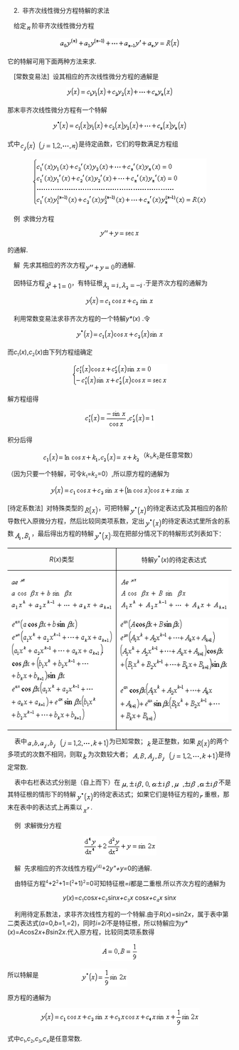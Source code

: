 <div class=Section1>
<p class=MsoNormal style='text-autospace:none;vertical-align:bottom'><span
lang=EN-US style='font-family:宋体_GB2312;color:black'>&nbsp;&nbsp;&nbsp; </span><span
lang=EN-US>2.</span><span lang=EN-US style='font-family:宋体_GB2312;color:black'>&nbsp;
</span><span lang=ZH-CN style='font-family:宋体_GB2312'>非齐次线性微分方程特解的求法</span></p>
<p class=MsoNormal style='text-autospace:none;vertical-align:bottom'><span
lang=EN-US style='font-family:宋体_GB2312;color:black'>&nbsp;&nbsp;&nbsp; </span><span
lang=ZH-CN style='font-family:宋体_GB2312'>给定</span><sub><span lang=EN-US><img
width=13 height=15 src="res/17e9d95da129bdd93c34fb6cc6aaaa52_5764_files/image002.gif"
u1:shapes="_x0000_i1025" align=absmiddle></span></sub><span lang=ZH-CN
style='font-family:宋体_GB2312'>阶非齐次线性微分方程</span></p>
<p class=MsoNormal align=center style='text-align:center;text-autospace:none;
vertical-align:bottom'><sub><span lang=EN-US><img width=271 height=25
src="res/17e9d95da129bdd93c34fb6cc6aaaa52_5764_files/image004.gif" u1:shapes="_x0000_i1026"></span></sub></p>
<p class=MsoNormal style='text-autospace:none;vertical-align:bottom'><span
lang=ZH-CN style='font-family:宋体_GB2312'>它的特解可用下面两种方法来求</span><span lang=EN-US>.</span></p>
<p class=MsoNormal style='text-autospace:none;vertical-align:bottom'><span
lang=EN-US style='font-family:宋体_GB2312;color:black'>&nbsp;&nbsp;&nbsp; </span><span
lang=EN-US>[</span><span lang=ZH-CN style='font-family:宋体_GB2312'>常数变易法</span><span
lang=EN-US>]&nbsp; </span><span lang=ZH-CN style='font-family:宋体_GB2312'>设其相应的齐次线性微分方程的通解是</span></p>
<p class=MsoNormal align=center style='text-align:center;text-autospace:none;
vertical-align:bottom'><sub><span lang=EN-US><img width=241 height=24
src="res/17e9d95da129bdd93c34fb6cc6aaaa52_5764_files/image006.gif" u1:shapes="_x0000_i1027"></span></sub></p>
<p class=MsoNormal style='text-autospace:none;vertical-align:bottom'><span
lang=ZH-CN style='font-family:宋体_GB2312'>那末非齐次线性微分方程有一个特解</span></p>
<p class=MsoNormal align=center style='text-align:center;text-autospace:none;
vertical-align:bottom'><sub><span lang=EN-US><img width=304 height=25
src="res/17e9d95da129bdd93c34fb6cc6aaaa52_5764_files/image008.gif" u1:shapes="_x0000_i1028"></span></sub></p>
<p class=MsoNormal style='text-autospace:none;vertical-align:bottom'><span
lang=ZH-CN style='font-family:宋体_GB2312'>式中</span><sub><span lang=EN-US><img
width=132 height=25 src="res/17e9d95da129bdd93c34fb6cc6aaaa52_5764_files/image010.gif"
u1:shapes="_x0000_i1029" align=absmiddle></span></sub><span lang=ZH-CN
style='font-family:宋体_GB2312'>是待定函数，它们的导数满足方程组</span></p>
<p class=MsoNormal align=center style='text-align:center;text-autospace:none;
vertical-align:bottom'><sub><span lang=EN-US><img width=392 height=108
src="res/17e9d95da129bdd93c34fb6cc6aaaa52_5764_files/image012.gif" u1:shapes="_x0000_i1030"></span></sub></p>
<p class=MsoNormal style='text-autospace:none;vertical-align:bottom'><span
lang=EN-US style='font-family:宋体_GB2312;color:black'>&nbsp;&nbsp;&nbsp; </span><span
lang=ZH-CN style='font-family:宋体_GB2312'>例</span><span lang=EN-US
style='font-family:宋体_GB2312;color:black'>&nbsp; </span><span lang=ZH-CN
style='font-family:宋体_GB2312'>求微分方程</span></p>
<p class=MsoNormal align=center style='text-align:center;text-autospace:none;
vertical-align:bottom'><sub><span lang=EN-US><img width=89 height=19
src="res/17e9d95da129bdd93c34fb6cc6aaaa52_5764_files/image014.gif" u1:shapes="_x0000_i1041"></span></sub></p>
<p class=MsoNormal style='text-autospace:none;vertical-align:bottom'><span
lang=ZH-CN style='font-family:宋体_GB2312'>的通解</span><span lang=EN-US>.</span></p>
<p class=MsoNormal style='text-autospace:none;vertical-align:bottom'><span
lang=EN-US style='font-family:宋体_GB2312;color:black'>&nbsp;&nbsp;&nbsp; </span><span
lang=ZH-CN style='font-family:宋体_GB2312'>解</span><span lang=EN-US
style='font-family:宋体_GB2312;color:black'>&nbsp; </span><span lang=ZH-CN
style='font-family:宋体_GB2312'>先求其相应的齐次方程</span><sub><span lang=EN-US><img
width=67 height=19 src="res/17e9d95da129bdd93c34fb6cc6aaaa52_5764_files/image016.gif"
u1:shapes="_x0000_i1042" align=absmiddle></span></sub><span lang=ZH-CN
style='font-family:宋体_GB2312'>的通解</span><span lang=EN-US>.</span></p>
<p class=MsoNormal style='text-autospace:none;vertical-align:bottom'><span
lang=EN-US style='font-family:宋体_GB2312;color:black'>&nbsp;&nbsp;&nbsp; </span><span
lang=ZH-CN style='font-family:宋体_GB2312'>因特征方程</span><sub><span lang=EN-US><img
width=60 height=19 src="res/17e9d95da129bdd93c34fb6cc6aaaa52_5764_files/image018.gif"
u1:shapes="_x0000_i1043" align=absmiddle></span></sub><span lang=ZH-CN
style='font-family:宋体_GB2312'>，有特征根</span><sub><span lang=EN-US><img width=92
height=19 src="res/17e9d95da129bdd93c34fb6cc6aaaa52_5764_files/image020.gif"
u1:shapes="_x0000_i1044" align=absmiddle></span></sub><span lang=EN-US>.</span><span
lang=ZH-CN style='font-family:宋体_GB2312'>于是齐次方程的通解为</span></p>
<p class=MsoNormal align=center style='text-align:center;text-autospace:none;
vertical-align:bottom'><sub><span lang=EN-US><img width=156 height=23
src="res/17e9d95da129bdd93c34fb6cc6aaaa52_5764_files/image022.gif" u1:shapes="_x0000_i1045"></span></sub></p>
<p class=MsoNormal style='text-autospace:none;vertical-align:bottom'><span
lang=EN-US style='font-family:宋体_GB2312;color:black'>&nbsp;&nbsp;&nbsp; </span><span
lang=ZH-CN style='font-family:宋体_GB2312'>利用常数变易法求非齐次方程的一个特解</span><i><span
lang=EN-US>y*</span></i><span lang=EN-US>(<i>x</i>) .</span><span lang=ZH-CN
style='font-family:宋体_GB2312'>令</span></p>
<p class=MsoNormal align=center style='text-align:center;text-autospace:none;
vertical-align:bottom'><sub><span lang=EN-US><img width=199 height=24
src="res/17e9d95da129bdd93c34fb6cc6aaaa52_5764_files/image024.gif" u1:shapes="_x0000_i1046"></span></sub></p>
<p class=MsoNormal style='text-autospace:none;vertical-align:bottom'><span
lang=ZH-CN style='font-family:宋体_GB2312'>而</span><i><span lang=EN-US>c</span></i><sub><span
lang=EN-US style='font-size:7.0pt'>1</span></sub><span lang=EN-US>(<i>x</i>),<i>c</i></span><sub><span
lang=EN-US style='font-size:7.0pt'>2</span></sub><span lang=EN-US>(<i>x</i>)</span><span
lang=ZH-CN style='font-family:宋体_GB2312'>由下列方程组确定</span></p>
<p class=MsoNormal align=center style='text-align:center;text-autospace:none;
vertical-align:bottom'><sub><span lang=EN-US><img width=215 height=51
src="res/17e9d95da129bdd93c34fb6cc6aaaa52_5764_files/image026.gif" u1:shapes="_x0000_i1047"></span></sub></p>
<p class=MsoNormal style='text-autospace:none;vertical-align:bottom'><span
lang=ZH-CN style='font-family:宋体_GB2312'>解方程组得</span></p>
<p class=MsoNormal align=center style='text-align:center;text-autospace:none;
vertical-align:bottom'><sub><span lang=EN-US><img width=159 height=41
src="res/17e9d95da129bdd93c34fb6cc6aaaa52_5764_files/image028.gif" u1:shapes="_x0000_i1048"></span></sub></p>
<p class=MsoNormal style='text-autospace:none;vertical-align:bottom'><span
lang=ZH-CN style='font-family:宋体_GB2312'>积分后得</span></p>
<p class=MsoNormal align=center style='text-align:center;text-autospace:none;
vertical-align:bottom'><sub><span lang=EN-US><img width=219 height=23
src="res/17e9d95da129bdd93c34fb6cc6aaaa52_5764_files/image030.gif" u1:shapes="_x0000_i1049"
align=absmiddle></span></sub><span lang=ZH-CN style='font-family:宋体_GB2312'>（</span><i><span
lang=EN-US>k</span></i><sub><span lang=EN-US style='font-size:7.0pt'>1</span></sub><span
lang=EN-US>,<i>k</i></span><sub><span lang=EN-US style='font-size:7.0pt'>2</span></sub><span
lang=ZH-CN style='font-family:宋体_GB2312'>是任意常数）</span></p>
<p class=MsoNormal style='text-autospace:none;vertical-align:bottom'><span
lang=ZH-CN style='font-family:宋体_GB2312'>（因为只要一个特解，可令</span><i><span
lang=EN-US>k</span></i><sub><span lang=EN-US style='font-size:7.0pt'>1</span></sub><span
lang=EN-US>=<i>k</i></span><sub><span lang=EN-US style='font-size:7.0pt'>2</span></sub><span
lang=EN-US>=0</span><span lang=ZH-CN style='font-family:宋体_GB2312'>）</span><span
lang=EN-US>,</span><span lang=ZH-CN style='font-family:宋体_GB2312'>所以原方程的通解为</span></p>
<p class=MsoNormal align=center style='text-align:center;text-autospace:none;
vertical-align:bottom'><sub><span lang=EN-US><img width=315 height=23
src="res/17e9d95da129bdd93c34fb6cc6aaaa52_5764_files/image032.gif" u1:shapes="_x0000_i1050"></span></sub></p>
<p class=MsoNormal style='text-autospace:none;vertical-align:bottom'><span
lang=EN-US>[</span><span lang=ZH-CN style='font-family:宋体_GB2312'>待定系数法</span><span
lang=EN-US>]</span><span lang=EN-US style='font-family:宋体_GB2312'>&nbsp; </span><span
lang=ZH-CN style='font-family:宋体_GB2312'>对特殊类型的</span><sub><span lang=EN-US><img
width=33 height=23 src="res/17e9d95da129bdd93c34fb6cc6aaaa52_5764_files/image034.gif"
u1:shapes="_x0000_i1051" align=absmiddle></span></sub><span lang=ZH-CN
style='font-family:宋体_GB2312'>，可把特解</span><sub><span lang=EN-US><img width=39
height=24 src="res/17e9d95da129bdd93c34fb6cc6aaaa52_5764_files/image036.gif"
u1:shapes="_x0000_i1052" align=absmiddle></span></sub><span lang=ZH-CN
style='font-family:宋体_GB2312'>的待定表达式及其相应的各阶导数代入原微分方程，然后比较同类项系数，定出</span><sub><span
lang=EN-US><img width=39 height=24
src="res/17e9d95da129bdd93c34fb6cc6aaaa52_5764_files/image038.gif" u1:shapes="_x0000_i1053"
align=absmiddle></span></sub><span lang=ZH-CN style='font-family:宋体_GB2312'>的待定表达式里所含的系数</span><sub><span
lang=EN-US><img width=40 height=24
src="res/17e9d95da129bdd93c34fb6cc6aaaa52_5764_files/image040.gif" u1:shapes="_x0000_i1054"
align=absmiddle></span></sub><span lang=ZH-CN style='font-family:宋体_GB2312'>，最后得出方程的特解</span><sub><span
lang=EN-US><img width=39 height=24
src="res/17e9d95da129bdd93c34fb6cc6aaaa52_5764_files/image042.gif" u1:shapes="_x0000_i1055"
align=absmiddle></span></sub><span lang=EN-US>.</span><span lang=ZH-CN
style='font-family:宋体_GB2312'>现在把部分情况下的特解形式列表如下：</span></p>
<table class=MsoNormalTable border=1 cellspacing=0 cellpadding=0
 style='border-collapse:collapse;border:none'>
 <tr>
  <td width=311 valign=top style='width:233.4pt;border:solid windowtext 1.0pt;
  border-left:none;padding:0mm 5.4pt 0mm 5.4pt'>
  <p class=MsoNormal align=center style='text-align:center'><i><span
  lang=EN-US>R</span></i><span lang=EN-US>(<i>x</i>)</span><span lang=ZH-CN
  style='font-family:宋体_GB2312'>类型</span></p>
  </td>
  <td width=336 valign=top style='width:252.0pt;border-top:solid windowtext 1.0pt;
  border-left:none;border-bottom:solid windowtext 1.0pt;border-right:none;
  padding:0mm 5.4pt 0mm 5.4pt'>
  <p class=MsoNormal align=center style='text-align:center'><span lang=ZH-CN
  style='font-family:宋体_GB2312'>特解</span><i><span lang=EN-US>y</span></i><sup><span
  lang=EN-US>*</span></sup><span lang=EN-US>(<i>x</i>)</span><span lang=ZH-CN
  style='font-family:宋体_GB2312'>的待定表达式</span></p>
  </td>
 </tr>
 <tr style='height:32.75pt'>
  <td width=311 valign=top style='width:233.4pt;border-top:none;border-left:
  none;border-bottom:solid windowtext 1.0pt;border-right:solid windowtext 1.0pt;
  padding:0mm 5.4pt 0mm 5.4pt;height:32.75pt'>
  <p class=MsoNormal><sub><span lang=EN-US><img width=244 height=75
  src="res/17e9d95da129bdd93c34fb6cc6aaaa52_5764_files/image044.gif" u1:shapes="_x0000_i1056"></span></sub></p>
  <p class=MsoNormal><sub><span lang=EN-US><img width=256 height=232
  src="res/17e9d95da129bdd93c34fb6cc6aaaa52_5764_files/image046.gif" u1:shapes="_x0000_i1057"></span></sub></p>
  </td>
  <td width=336 valign=top style='width:252.0pt;border:none;border-bottom:solid windowtext 1.0pt;
  padding:0mm 5.4pt 0mm 5.4pt;height:32.75pt'>
  <p class=MsoNormal><sub><span lang=EN-US><img width=261 height=75
  src="res/17e9d95da129bdd93c34fb6cc6aaaa52_5764_files/image048.gif" u1:shapes="_x0000_i1058"></span></sub></p>
  <p class=MsoNormal><sub><span lang=EN-US><img width=276 height=234
  src="res/17e9d95da129bdd93c34fb6cc6aaaa52_5764_files/image050.gif" u1:shapes="_x0000_i1059"></span></sub></p>
  </td>
 </tr>
</table>
<p class=MsoNormal style='text-autospace:none;vertical-align:bottom'><span
lang=EN-US>&nbsp;&nbsp;&nbsp; </span><span lang=ZH-CN style='font-family:宋体_GB2312'>表中</span><sub><span
lang=EN-US><img width=185 height=25
src="res/17e9d95da129bdd93c34fb6cc6aaaa52_5764_files/image052.gif" u1:shapes="_x0000_i1060"
align=absmiddle></span></sub><span lang=ZH-CN style='font-family:宋体_GB2312'>为已知常数；</span><sub><span
lang=EN-US><img width=12 height=19
src="res/17e9d95da129bdd93c34fb6cc6aaaa52_5764_files/image054.gif" u1:shapes="_x0000_i1061"
align=absmiddle></span></sub><span lang=ZH-CN style='font-family:宋体_GB2312'>是正整数，如果</span><sub><span
lang=EN-US><img width=33 height=23
src="res/17e9d95da129bdd93c34fb6cc6aaaa52_5764_files/image056.gif" u1:shapes="_x0000_i1062"
align=absmiddle></span></sub><span lang=ZH-CN style='font-family:宋体_GB2312'>的两个多项式的次数不相同，则取</span><sub><span
lang=EN-US><img width=13 height=19
src="res/17e9d95da129bdd93c34fb6cc6aaaa52_5764_files/image058.gif" u1:shapes="_x0000_i1063"
align=absmiddle></span></sub><span lang=ZH-CN style='font-family:宋体_GB2312'>为次数较大者；</span><sub><span
lang=EN-US><img width=195 height=25
src="res/17e9d95da129bdd93c34fb6cc6aaaa52_5764_files/image060.gif" u1:shapes="_x0000_i1064"
align=absmiddle></span></sub><span lang=ZH-CN style='font-family:宋体_GB2312'>是待定常数</span><span
lang=EN-US>.</span></p>
<p class=MsoNormal style='text-autospace:none;vertical-align:bottom'><span
lang=EN-US>&nbsp;&nbsp;&nbsp; </span><span lang=ZH-CN style='font-family:宋体_GB2312'>表中右栏表达式分别是（自上而下）在</span><sub><span
lang=EN-US><img width=221 height=21
src="res/17e9d95da129bdd93c34fb6cc6aaaa52_5764_files/image062.gif" u1:shapes="_x0000_i1065"
align=absmiddle></span></sub><span lang=ZH-CN style='font-family:宋体_GB2312'>不是其特征根的情形下的特解</span><sub><span
lang=EN-US><img width=39 height=24
src="res/17e9d95da129bdd93c34fb6cc6aaaa52_5764_files/image064.gif" u1:shapes="_x0000_i1066"
align=absmiddle></span></sub><span lang=ZH-CN style='font-family:宋体_GB2312'>的待定表达式；如果它们是特征方程的</span><sub><span
lang=EN-US><img width=12 height=13
src="res/17e9d95da129bdd93c34fb6cc6aaaa52_5764_files/image066.gif" u1:shapes="_x0000_i1067"
align=absmiddle></span></sub><span lang=ZH-CN style='font-family:宋体_GB2312'>重根，那末在表中的表达式上再乘以</span><sub><span
lang=EN-US><img width=19 height=21
src="res/17e9d95da129bdd93c34fb6cc6aaaa52_5764_files/image068.gif" u1:shapes="_x0000_i1068"
align=absmiddle></span></sub><span lang=EN-US>.</span></p>
<p class=MsoNormal style='text-autospace:none;vertical-align:bottom'><span
lang=EN-US>&nbsp;&nbsp;&nbsp; </span><span lang=ZH-CN style='font-family:宋体_GB2312'>例</span><span
lang=EN-US>&nbsp; </span><span lang=ZH-CN style='font-family:宋体_GB2312'>求解微分方程</span></p>
<p class=MsoNormal align=center style='text-align:center;text-autospace:none;
vertical-align:bottom'><sub><span lang=EN-US><img width=165 height=44
src="res/17e9d95da129bdd93c34fb6cc6aaaa52_5764_files/image070.gif" u1:shapes="_x0000_i1069"></span></sub></p>
<p class=MsoNormal style='text-autospace:none;vertical-align:bottom'><span
lang=EN-US>&nbsp; &nbsp;&nbsp;</span><span lang=ZH-CN style='font-family:宋体_GB2312'>解</span><span
lang=EN-US>&nbsp; </span><span lang=ZH-CN style='font-family:宋体_GB2312'>先求相应的齐次线性方程</span><i><span
lang=EN-US>y</span></i><sup><span lang=EN-US style='font-size:7.0pt'>(4)</span></sup><span
lang=EN-US>+2<i>y&quot;+y=</i>0</span><span lang=ZH-CN style='font-family:宋体_GB2312'>的通解</span><span
lang=EN-US>.</span></p>
<p class=MsoNormal style='text-autospace:none;vertical-align:bottom'><span
lang=EN-US>&nbsp;&nbsp;&nbsp; </span><span lang=ZH-CN style='font-family:宋体_GB2312'>由特征方程</span><sup><span
lang=EN-US style='font-size:7.0pt'>4</span></sup><span lang=EN-US>+2</span><sup><span
lang=EN-US style='font-size:7.0pt'>2</span></sup><span lang=EN-US>+1=(</span><sup><span
lang=EN-US style='font-size:7.0pt'>2</span></sup><span lang=EN-US>+1)</span><sup><span
lang=EN-US style='font-size:7.0pt'>2</span></sup><span lang=EN-US>=0</span><span
lang=ZH-CN style='font-family:宋体_GB2312'>可知特征根</span><i><span lang=EN-US>=i</span></i><span
lang=ZH-CN style='font-family:宋体_GB2312'>都是二重根</span><span lang=EN-US>.</span><span
lang=ZH-CN style='font-family:宋体_GB2312'>所以齐次方程的通解为</span></p>
<p class=MsoNormal align=center style='text-align:center;text-autospace:none;
vertical-align:bottom'><i><span lang=EN-US>y</span></i><span lang=EN-US>(<i>x</i>)=<i>c</i></span><sub><span
lang=EN-US style='font-size:7.0pt'>1</span></sub><span lang=EN-US>cos<i>x</i>+<i>c</i></span><sub><span
lang=EN-US style='font-size:7.0pt'>2</span></sub><span lang=EN-US>sin<i>x+c</i></span><sub><span
lang=EN-US style='font-size:7.0pt'>3</span></sub><i><span lang=EN-US>x </span></i><span
lang=EN-US>cos<i>x+c</i></span><sub><span lang=EN-US style='font-size:7.0pt'>4</span></sub><i><span
lang=EN-US>x </span></i><span lang=EN-US>sin<i>x</i></span></p>
<p class=MsoNormal style='text-autospace:none;vertical-align:bottom'><span
lang=EN-US>&nbsp;&nbsp;&nbsp; </span><span lang=ZH-CN style='font-family:宋体_GB2312'>利用待定系数法，求非齐次线性方程的一个特解</span><span
lang=EN-US>.</span><span lang=ZH-CN style='font-family:宋体_GB2312'>由于</span><i><span
lang=EN-US>R</span></i><span lang=EN-US>(<i>x</i>)=sin2<i>x</i></span><span
lang=ZH-CN style='font-family:宋体_GB2312'>，属于表中第二类表达式</span><span lang=EN-US>(<i>a=</i>0,<i>b=</i>1,<i>=</i>2)</span><span
lang=ZH-CN style='font-family:宋体_GB2312'>，同时</span><i><span lang=EN-US>i=</span></i><span
lang=EN-US>2<i>i</i></span><span lang=ZH-CN style='font-family:宋体_GB2312'>不是特征根，所以特解应为</span><i><span
lang=EN-US>y*</span></i><span lang=EN-US>(<i>x</i>)=<i>A</i>cos2<i>x</i>+<i>B</i>sin2<i>x</i>.</span><span
lang=ZH-CN style='font-family:宋体_GB2312'>代入原方程，比较同类项系数得</span></p>
<p class=MsoNormal align=center style='text-align:center;text-autospace:none;
vertical-align:bottom'><sub><span lang=EN-US><img width=84 height=41
src="res/17e9d95da129bdd93c34fb6cc6aaaa52_5764_files/image072.gif" u1:shapes="_x0000_i1070"></span></sub></p>
<p class=MsoNormal style='text-autospace:none;vertical-align:bottom'><span
lang=ZH-CN style='font-family:宋体_GB2312'>所以特解是</span><span lang=EN-US>&nbsp;&nbsp;&nbsp;&nbsp;&nbsp;&nbsp;&nbsp;&nbsp;&nbsp;&nbsp;&nbsp;&nbsp;&nbsp;&nbsp;&nbsp;&nbsp;&nbsp;&nbsp;&nbsp;&nbsp;&nbsp;&nbsp;&nbsp;
<sub><img width=105 height=41 src="res/17e9d95da129bdd93c34fb6cc6aaaa52_5764_files/image074.gif"
u1:shapes="_x0000_i1071" align=absmiddle></sub></span></p>
<p class=MsoNormal style='text-autospace:none;vertical-align:bottom'><span
lang=ZH-CN style='font-family:宋体_GB2312'>原方程的通解为</span></p>
<p class=MsoNormal align=center style='text-align:center;text-autospace:none;
vertical-align:bottom'><sub><span lang=EN-US><img width=359 height=41
src="res/17e9d95da129bdd93c34fb6cc6aaaa52_5764_files/image076.gif" u1:shapes="_x0000_i1072"></span></sub></p>
<p class=MsoNormal style='text-autospace:none;vertical-align:bottom'><span
lang=ZH-CN style='font-family:宋体_GB2312'>式中</span><i><span lang=EN-US>c</span></i><sub><span
lang=EN-US style='font-size:7.0pt'>1</span></sub><span lang=EN-US>,<i>c</i></span><sub><span
lang=EN-US style='font-size:7.0pt'>2</span></sub><span lang=EN-US>,<i>c</i></span><sub><span
lang=EN-US style='font-size:7.0pt'>3</span></sub><span lang=EN-US>,<i>c</i></span><sub><span
lang=EN-US style='font-size:7.0pt'>4</span></sub><span lang=ZH-CN
style='font-family:宋体_GB2312'>是任意常数</span><span lang=EN-US>.</span></p>
</div>